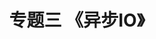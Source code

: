 ---
title: "专题三 《异步IO》"
menu:
  main:
    identifier: "linux-asyn"
    parent: "linux"
    name: "异步IO"
    weight: 3
---